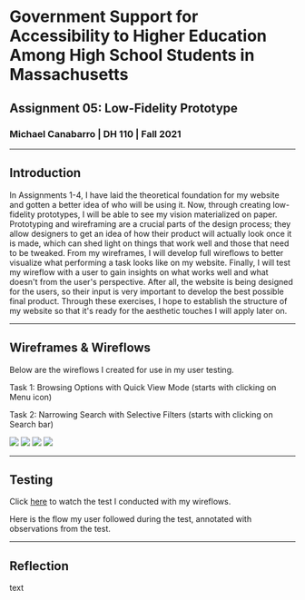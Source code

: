 # Government Support for Accessibility to Higher Education Among High School Students in Massachusetts
## Assignment 05: Low-Fidelity Prototype
### Michael Canabarro | DH 110 | Fall 2021

---

## Introduction

In Assignments 1-4, I have laid the theoretical foundation for my website and gotten a better idea of who will be using it. Now, through creating low-fidelity prototypes, I will be able to see my vision materialized on paper. Prototyping and wireframing are a crucial parts of the design process; they allow designers to get an idea of how their product will actually look once it is made, which can shed light on things that work well and those that need to be tweaked. From my wireframes, I will develop full wireflows to better visualize what performing a task looks like on my website. Finally, I will test my wireflow with a user to gain insights on what works well and what doesn't from the user's perspective. After all, the website is being designed for the users, so their input is very important to develop the best possible final product. Through these exercises, I hope to establish the structure of my website so that it's ready for the aesthetic touches I will apply later on. 

---

## Wireframes & Wireflows

Below are the wireflows I created for use in my user testing.

Task 1: Browsing Options with Quick View Mode (starts with clicking on Menu icon)

Task 2: Narrowing Search with Selective Filters (starts with clicking on Search bar)

![](https://user-images.githubusercontent.com/91518358/139784719-d27bfa76-2b3b-4492-8a8e-e21428277604.jpg)
![](https://user-images.githubusercontent.com/91518358/139784715-e628c851-cba3-4616-9e0a-89b05ba9668a.jpg)
![](https://user-images.githubusercontent.com/91518358/139784712-9f707346-4705-46ef-afca-a24a1400229e.jpg)
![](https://user-images.githubusercontent.com/91518358/139784979-589b14f3-909e-435d-80f7-e8de75651292.jpg)

---

## Testing

Click [here](link) to watch the test I conducted with my wireflows.

Here is the flow my user followed during the test, annotated with observations from the test.

---

## Reflection

text
